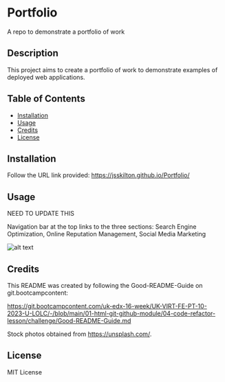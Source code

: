 # Portfolio
A repo to demonstrate a portfolio of work

## Description

This project aims to create a portfolio of work to demonstrate examples of deployed web applications.

## Table of Contents

- [Installation](#installation)
- [Usage](#usage)
- [Credits](#credits)
- [License](#license)

## Installation

Follow the URL link provided: https://jsskilton.github.io/Portfolio/

## Usage

NEED TO UPDATE THIS

Navigation bar at the top links to the three sections: Search Engine Optimization, Online Reputation Management, Social Media Marketing

![alt text](assets/images/screenshot.png)

## Credits

This README was created by following the Good-README-Guide on git.bootcampcontent:

https://git.bootcampcontent.com/uk-edx-16-week/UK-VIRT-FE-PT-10-2023-U-LOLC/-/blob/main/01-html-git-github-module/04-code-refactor-lesson/challenge/Good-README-Guide.md

Stock photos obtained from https://unsplash.com/.

## License

MIT License